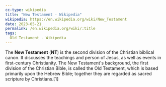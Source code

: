 ```yaml
---
cc-type: wikipedia
title: "New Testament - Wikipedia"
wikipedia: https://en.wikipedia.org/wiki/New_Testament
date: 2023-05-21
permalink: /en.wikipedia.org/wiki/:title
tags:
  Old Testament - Wikipedia
---
```

The **New Testament** (**NT**) is the second division of the Christian biblical canon. It discusses the teachings and person of Jesus, as well as events in first-century Christianity. The New Testament's background, the first division of the Christian Bible, is called the Old Testament, which is based primarily upon the Hebrew Bible; together they are regarded as sacred scripture by Christians.[1]